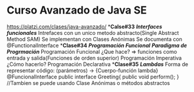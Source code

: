 # Curso Avanzado de Java SE
https://platzi.com/clases/java-avanzado/
***Calse#33**
    ***Interfaces funcionales***
        Intrefaces con un unico metodo abstracto(Single Abstract Method SAM)
        Se implementan con Clases Anónimas
        Se documenta con @FunctionalInterface
***Clase#34**
    ***Programación Funcional***
        ***Paradigma de Progrmación***
            Programación Funcional  ¿Que hace? => funciones como entrada y salida(Funciones de orden superior)
            Programación Imperativa ¿Cómo hacerlo?
            Programación Declarativa
***Clase#35**
    ***Lambdas***
        Forma de representar código:
            (parámetros) -> {Cuerpo-función lambda}
            @FuncionalInterface
            public interface Greeting{
                public void perform();
            }
            //Tambien se puede usando Clase Anónimas o métodos abstractos